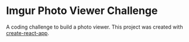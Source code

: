 # Imgur Photo Viewer Challenge

A coding challenge to build a photo viewer. This project was created with [create-react-app](https://github.com/facebookincubator/create-react-app).
